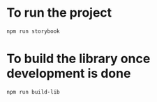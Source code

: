 # To run the project

`npm run storybook`

# To build the library once development is done

`npm run build-lib`
